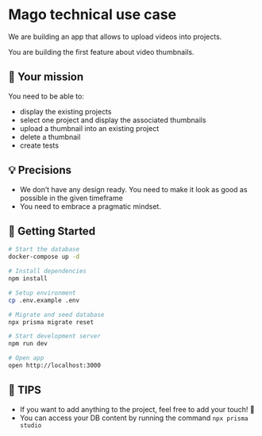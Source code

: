 # Mago technical use case

We are building an app that allows to upload videos into projects.

You are building the first feature about video thumbnails.

## 🎯 Your mission

You need to be able to:

- display the existing projects
- select one project and display the associated thumbnails
- upload a thumbnail into an existing project
- delete a thumbnail
- create tests

## 💡 Precisions

- We don’t have any design ready. You need to make it look as good as possible in the given timeframe
- You need to embrace a pragmatic mindset.

## 🏁 Getting Started

```bash
# Start the database
docker-compose up -d

# Install dependencies
npm install

# Setup environment
cp .env.example .env

# Migrate and seed database
npx prisma migrate reset

# Start development server
npm run dev

# Open app
open http://localhost:3000
```

## 🤝 TIPS

- If you want to add anything to the project, feel free to add your touch! 💅
- You can access your DB content by running the command `npx prisma studio`
